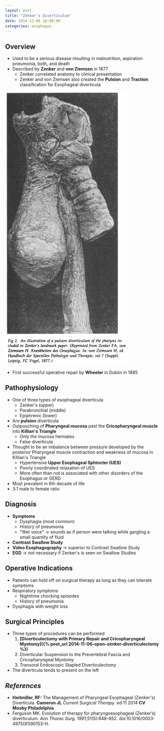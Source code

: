 ```yaml
---
layout: post
title: "Zenker's Diverticulum"
date: 2014-11-06 18:00:00
categories: esophagus
---
```


## Overview

* Used to be a serious disease resulting in malnutrition, aspiration pneumonia, both, and death
* Described by **Zenker** and **von Ziemsen** in 1877
  * Zenker correlated anatomy to clinical presentation
  * Zenker and von Ziemsen also created the **Pulsion** and **Traction** classification for Esophageal diverticula
  
<img src="/assets/2014-11-06-zenker-diverticula/zenkers_diverticula.png" alt="zenkers-diverticula" class="center">
  
* First successful operative repair by **Wheeler** in Dublin in 1885

## Pathophysiology

* One of three types of esophageal diverticula
  * Zenker's (upper)
  * Parabronchial (middle)
  * Epiphrenic (lower)
* Are **pulsion** diverticula
* Outpouching of **Pharyngeal mucosa** past the **Cricopharyngeal muscle** into **Killian's Triangle**
  * Only the mucosa herniates
  * False diverticula
* Thought to be an imbalance between pressure developed by the posterior Pharyngeal muscle contraction and weakness of mucosa in Killian's Triangle
  * Hypertensive **Upper Esophageal Sphincter (UES)**
  * Poorly coordinated relaxation of UES
  * More often than not is associated with other disorders of the Esophagus or GERD
* Most prevalent in 6th decade of life
* 3:1 male to female ratio

## Diagnosis

* **Symptoms**
  * Dysphagia (most common)
  * History of pneumonia
  * "Wet voice" &#8594; sounds as if person were talking while gargling a small quantity of fluid
* **Contrast Swallow Study**
* **Video Esophagography** &#8594; superior to Contrast Swallow Study
* **EGD** &#8594; not necessary if Zenker's is seen on Swallow Studies

## Operative Indications

* Patients can hold off on surgical therapy as long as they can tolerate symptoms
* Respiratory symptoms
  * Nighttime chocking episodes
  * History of pneumonia
* Dysphagia with weight loss

## Surgical Principles

* Three types of procedures can be performed
  1. **[Diverticulectomy with Primary Repair and Cricopharyngeal Myotomy]({% post_url 2014-11-06-open-zenker-diverticulectomy %})**
  1. Diverticular Suspension to the Prevertebral Fascia and Cricopharyngeal Myotomy
  1. Transoral Endoscopic Stapled Diverticulectomy
* The diverticula tends to present on the left

## *References*
* **Heitmiller, RF:** The Management of Pharyngeal Esophageal (Zenker's) Diverticula. **Cameron JL** *Current Surgical Therapy.* ed 11 2014 **CV Mosby Philadelphia**
* Ferguson MK. Evolution of therapy for pharyngoesophageal (Zenker’s) diverticulum. *Ann Thorac Surg.* 1991;51(5):848–852. doi:10.1016/0003-4975(91)90153-H.